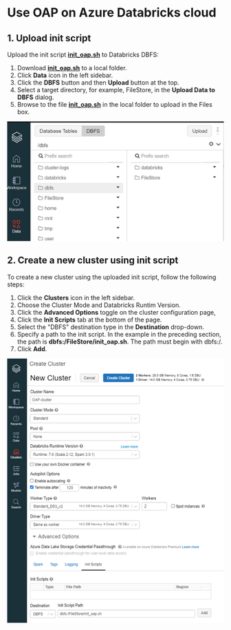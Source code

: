 # Use OAP on Azure Databricks cloud



## 1. Upload init script 

Upload the init script **[init_oap.sh](./init_oap.sh)** to Databricks DBFS:
    
1. Download **[init_oap.sh](./init_oap.sh)** to a local folder.
2. Click **Data** icon in the left sidebar.
3. Click the **DBFS** button and then **Upload** button at the top.
4. Select a target directory, for example, FileStore, in the **Upload Data to DBFS** dialog.
5. Browse to the file **[init_oap.sh](./init_oap.sh)** in the local folder to upload in the Files box.

![upload_init_script](../../ml/databricks/imgs/upload_init_script.png)


## 2. Create a new cluster using init script
To create a new cluster using the uploaded init script, follow the following steps:

1. Click the  **Clusters** icon in the left sidebar.
2. Choose the Cluster Mode and Databricks Runtim Version.
3. Click the **Advanced Options** toggle on the cluster configuration page,
4. Click the **Init Scripts** tab at the bottom of the page.
5. Select the "DBFS" destination type in the **Destination** drop-down.
6. Specify a path to the init script. In the example in the preceding section, the path is **dbfs:/FileStore/init_oap.sh**. The path must begin with dbfs:/.
7. Click **Add**. 

![create_cluster](./imgs/create-oap-cluster.png)